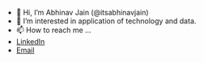 - 👋 Hi, I’m Abhinav Jain (@itsabhinavjain)
- 👀 I’m interested in application of technology and data. 
- 📫 How to reach me ...
- [LinkedIn](https://www.linkedin.com/in/jabhinav/)
- [Email](mailto://abhinav@regisedge.com)
